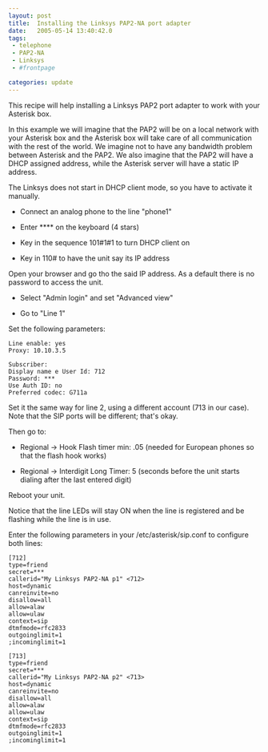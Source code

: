 ```yaml
---
layout: post
title:  Installing the Linksys PAP2-NA port adapter
date:   2005-05-14 13:40:42.0
tags:
 - telephone
 - PAP2-NA
 - Linksys
 - #frontpage

categories: update
---
```


This recipe will help installing a Linksys PAP2 port adapter to work with your Asterisk box.

In this example we will imagine that the PAP2 will be on a local network with your Asterisk box and the Asterisk box will take care of all communication with the rest of the world. We imagine not to have any bandwidth problem between Asterisk and the PAP2.
We also imagine that the PAP2 will have a DHCP assigned address, while the Asterisk server will have a static IP address.

The Linksys does not start in DHCP client mode, so you have to activate it manually. 


* Connect an analog phone to the line "phone1"

* Enter **** on the keyboard (4 stars)

* Key in the sequence 101#1#1  to turn DHCP client on

* Key in 110#  to have the unit say its IP address

Open your browser and go tho the said IP address. As a default there is no password to access the unit.


* Select "Admin login" and set "Advanced view"

* Go to "Line 1"

Set the following parameters:
    
    Line enable: yes
    Proxy: 10.10.3.5
    
    Subscriber:
    Display name e User Id: 712
    Password: ***
    Use Auth ID: no
    Preferred codec: G711a


Set it the same way for line 2, using a different account (713 in our case). Note that the SIP ports will be different; that's okay.

Then go to:

* Regional -> Hook Flash timer min: .05  (needed for European phones so that the flash hook works)

* Regional -> Interdigit Long Timer: 5 (seconds before the unit starts dialing after the last entered digit)

Reboot your unit.

Notice that the line LEDs will stay ON when the line is registered and be flashing while the line is in use.

Enter the following parameters in your /etc/asterisk/sip.conf to configure both lines:
    
    [712]
    type=friend
    secret=***
    callerid="My Linksys PAP2-NA p1" <712>
    host=dynamic
    canreinvite=no
    disallow=all
    allow=alaw
    allow=ulaw
    context=sip
    dtmfmode=rfc2833
    outgoinglimit=1
    ;incominglimit=1
    
    [713]
    type=friend
    secret=***
    callerid="My Linksys PAP2-NA p2" <713>
    host=dynamic
    canreinvite=no
    disallow=all
    allow=alaw
    allow=ulaw
    context=sip
    dtmfmode=rfc2833
    outgoinglimit=1
    ;incominglimit=1




